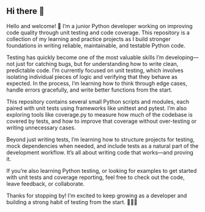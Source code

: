 ## Hi there 👋

Hello and welcome! 👋 I’m a junior Python developer working on improving code quality through unit testing and code coverage. This repository is a collection of my learning and practice projects as I build stronger foundations in writing reliable, maintainable, and testable Python code.

Testing has quickly become one of the most valuable skills I’m developing—not just for catching bugs, but for understanding how to write clean, predictable code. I’m currently focused on unit testing, which involves isolating individual pieces of logic and verifying that they behave as expected. In the process, I’m learning how to think through edge cases, handle errors gracefully, and write better functions from the start.

This repository contains several small Python scripts and modules, each paired with unit tests using frameworks like unittest and pytest. I’m also exploring tools like coverage.py to measure how much of the codebase is covered by tests, and how to improve that coverage without over-testing or writing unnecessary cases.

Beyond just writing tests, I’m learning how to structure projects for testing, mock dependencies when needed, and include tests as a natural part of the development workflow. It’s all about writing code that works—and proving it.

If you’re also learning Python testing, or looking for examples to get started with unit tests and coverage reporting, feel free to check out the code, leave feedback, or collaborate.

Thanks for stopping by! I’m excited to keep growing as a developer and building a strong habit of testing from the start. 🐍🧪✅


